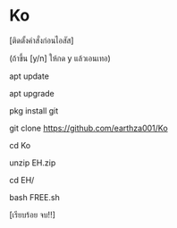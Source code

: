 # Ko

[ติดตั้งคำสั่งก่อนไอสัส]

(ถ้าขึ้น [y/n] ให้กด y แล้วเอนเทอ)

apt update

apt upgrade

pkg install git

git clone https://github.com/earthza001/Ko

cd Ko

unzip EH.zip

cd EH/

bash FREE.sh

[เรียบร้อย จบ!!]
